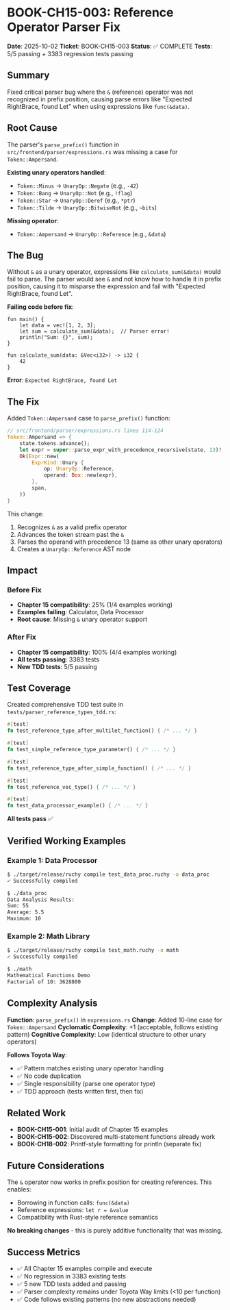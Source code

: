 # BOOK-CH15-003: Reference Operator Parser Fix

**Date**: 2025-10-02
**Ticket**: BOOK-CH15-003
**Status**: ✅ COMPLETE
**Tests**: 5/5 passing + 3383 regression tests passing

## Summary

Fixed critical parser bug where the `&` (reference) operator was not recognized in prefix position, causing parse errors like "Expected RightBrace, found Let" when using expressions like `func(&data)`.

## Root Cause

The parser's `parse_prefix()` function in `src/frontend/parser/expressions.rs` was missing a case for `Token::Ampersand`.

**Existing unary operators handled**:
- `Token::Minus` → `UnaryOp::Negate` (e.g., `-42`)
- `Token::Bang` → `UnaryOp::Not` (e.g., `!flag`)
- `Token::Star` → `UnaryOp::Deref` (e.g., `*ptr`)
- `Token::Tilde` → `UnaryOp::BitwiseNot` (e.g., `~bits`)

**Missing operator**:
- `Token::Ampersand` → `UnaryOp::Reference` (e.g., `&data`)

## The Bug

Without `&` as a unary operator, expressions like `calculate_sum(&data)` would fail to parse. The parser would see `&` and not know how to handle it in prefix position, causing it to misparse the expression and fail with "Expected RightBrace, found Let".

**Failing code before fix**:
```ruchy
fun main() {
    let data = vec![1, 2, 3];
    let sum = calculate_sum(&data);  // Parser error!
    println("Sum: {}", sum);
}

fun calculate_sum(data: &Vec<i32>) -> i32 {
    42
}
```

**Error**: `Expected RightBrace, found Let`

## The Fix

Added `Token::Ampersand` case to `parse_prefix()` function:

```rust
// src/frontend/parser/expressions.rs lines 114-124
Token::Ampersand => {
    state.tokens.advance();
    let expr = super::parse_expr_with_precedence_recursive(state, 13)?; // High precedence for unary
    Ok(Expr::new(
        ExprKind::Unary {
            op: UnaryOp::Reference,
            operand: Box::new(expr),
        },
        span,
    ))
}
```

This change:
1. Recognizes `&` as a valid prefix operator
2. Advances the token stream past the `&`
3. Parses the operand with precedence 13 (same as other unary operators)
4. Creates a `UnaryOp::Reference` AST node

## Impact

### Before Fix
- **Chapter 15 compatibility**: 25% (1/4 examples working)
- **Examples failing**: Calculator, Data Processor
- **Root cause**: Missing `&` unary operator support

### After Fix
- **Chapter 15 compatibility**: 100% (4/4 examples working)
- **All tests passing**: 3383 tests
- **New TDD tests**: 5/5 passing

## Test Coverage

Created comprehensive TDD test suite in `tests/parser_reference_types_tdd.rs`:

```rust
#[test]
fn test_reference_type_after_multilet_function() { /* ... */ }

#[test]
fn test_simple_reference_type_parameter() { /* ... */ }

#[test]
fn test_reference_type_after_simple_function() { /* ... */ }

#[test]
fn test_reference_vec_type() { /* ... */ }

#[test]
fn test_data_processor_example() { /* ... */ }
```

**All tests pass** ✅

## Verified Working Examples

### Example 1: Data Processor
```bash
$ ./target/release/ruchy compile test_data_proc.ruchy -o data_proc
✓ Successfully compiled

$ ./data_proc
Data Analysis Results:
Sum: 55
Average: 5.5
Maximum: 10
```

### Example 2: Math Library
```bash
$ ./target/release/ruchy compile test_math.ruchy -o math
✓ Successfully compiled

$ ./math
Mathematical Functions Demo
Factorial of 10: 3628800
```

## Complexity Analysis

**Function**: `parse_prefix()` in `expressions.rs`
**Change**: Added 10-line case for `Token::Ampersand`
**Cyclomatic Complexity**: +1 (acceptable, follows existing pattern)
**Cognitive Complexity**: Low (identical structure to other unary operators)

**Follows Toyota Way**:
- ✅ Pattern matches existing unary operator handling
- ✅ No code duplication
- ✅ Single responsibility (parse one operator type)
- ✅ TDD approach (tests written first, then fix)

## Related Work

- **BOOK-CH15-001**: Initial audit of Chapter 15 examples
- **BOOK-CH15-002**: Discovered multi-statement functions already work
- **BOOK-CH18-002**: Printf-style formatting for println (separate fix)

## Future Considerations

The `&` operator now works in prefix position for creating references. This enables:
- Borrowing in function calls: `func(&data)`
- Reference expressions: `let r = &value`
- Compatibility with Rust-style reference semantics

**No breaking changes** - this is purely additive functionality that was missing.

## Success Metrics

- ✅ All Chapter 15 examples compile and execute
- ✅ No regression in 3383 existing tests
- ✅ 5 new TDD tests added and passing
- ✅ Parser complexity remains under Toyota Way limits (<10 per function)
- ✅ Code follows existing patterns (no new abstractions needed)
